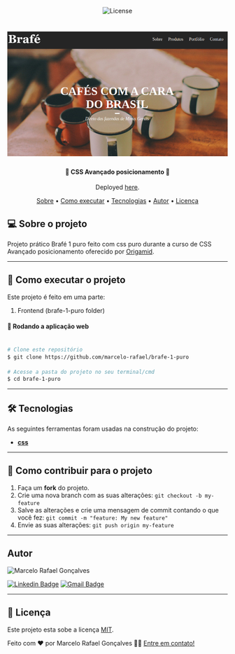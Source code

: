 <p align="center">
   <img alt="License" src="https://img.shields.io/badge/license-MIT-brightgreen">
</p>
<h1 align="center">
    <img alt="Brafe1" title="#Brafe1" src="./brafe1.png" />
</h1>

<h4 align="center"> 
	🚧  CSS Avançado posicionamento 🚧
</h4>
<p align="center">Deployed <a href="https://marcelo-rafael.github.io/css-brafe-1-puro/">here</a>.</p>

<p align="center">
 <a href="#-sobre-o-projeto">Sobre</a> •
 <a href="#-como-executar-o-projeto">Como executar</a> • 
 <a href="#-tecnologias">Tecnologias</a> • 
 <a href="#-autor">Autor</a> • 
 <a href="#user-content--licença">Licença</a>
</p>


## 💻 Sobre o projeto

Projeto prático Brafé 1 puro feito com css puro durante a curso de  CSS Avançado posicionamento
oferecido por [Origamid](https://www.origamid.com/curso/css-avancado-posicionamento).

---


## 🚀 Como executar o projeto

Este projeto é feito em uma parte:

1. Frontend (brafe-1-puro folder)


#### 🧭 Rodando a aplicação web

```bash

# Clone este repositório
$ git clone https://github.com/marcelo-rafael/brafe-1-puro

# Acesse a pasta do projeto no seu terminal/cmd
$ cd brafe-1-puro


```

---


## 🛠 Tecnologias

As seguintes ferramentas foram usadas na construção do projeto:

-   **[css](https://www.w3schools.com/css/)**

---

## 💪 Como contribuir para o projeto

1. Faça um **fork** do projeto.
2. Crie uma nova branch com as suas alterações: `git checkout -b my-feature`
3. Salve as alterações e crie uma mensagem de commit contando o que você fez: `git commit -m "feature: My new feature"`
4. Envie as suas alterações: `git push origin my-feature`

---

## Autor

<img  border-radius="50px" src="https://avatars0.githubusercontent.com/u/29902777?s=460&u=61d43667f33a45eb000a2af216e4abeb2d4a6717&v=4" width="100px" alt="Marcelo Rafael Gonçalves"/>

[![Linkedin Badge](https://img.shields.io/badge/-Marcelo-blue?style=flat-square&logo=Linkedin&logoColor=white&link=https://www.linkedin.com/in/marcelo-rafael-gonçalves/)](https://www.linkedin.com/in/marcelo-rafael-gonçalves/) 
[![Gmail Badge](https://img.shields.io/badge/-marcelo.rafael.goncalves@gmail.com-c14438?style=flat-square&logo=Gmail&logoColor=white&link=mailto:marcelo.rafael.goncalves@gmail.com)](mailto:marcelo.rafael.goncalves@gmail.com)

---

## 📝 Licença

Este projeto esta sobe a licença [MIT](./LICENSE).


Feito com ❤️ por Marcelo Rafael Gonçalves 👋🏽 [Entre em contato!](https://www.linkedin.com/in/marcelo-rafael-gonçalves/)

